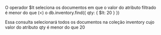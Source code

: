O operador $lt seleciona os documentos em que o valor do atributo filtrado é menor do que (<) o 
db.inventory.find({ qty: { $lt: 20 } })

Essa consulta selecionará todos os documentos na coleção inventory cujo valor do atributo qty é menor do que 20 